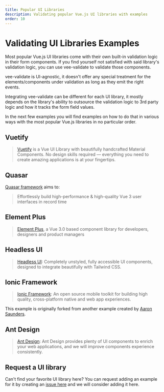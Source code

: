 ```yaml
---
title: Popular UI Libraries
description: Validating popular Vue.js UI libraries with examples
order: 10
---
```


# Validating UI Libraries Examples

Most popular Vue.js UI libraries come with their own built-in validation logic in their form components. If you find yourself not satisfied with said library's validation logic, you can use vee-validate to validate those components.

vee-validate is UI-agnostic, it doesn't offer any special treatment for the elements/components under validation as long as they emit the right events.

Integrating vee-validate can be different for each UI library, it mostly depends on the library's ability to outsource the validation logic to 3rd party logic and how it tracks the form field values.

In the next few examples you will find examples on how to do that in various ways with the most popular Vue.js libraries in no particular order.

## Vuetify

> [Vuetify](https://next.vuetifyjs.com/en/) is a Vue UI Library with beautifully handcrafted Material Components. No design skills required — everything you need to create amazing applications is at your fingertips.

<live-example id="vee-validate-v4-vuetify" click-to-load preview-only></live-example>

## Quasar

[Quasar framework](https://next.quasar.dev/) aims to:

> Effortlessly build high-performance & high-quality Vue 3 user interfaces in record time

<live-example id="vee-validate-v4-quasar-framework" click-to-load preview-only></live-example>

## Element Plus

> [Element Plus](https://element-plus.org/#/en-US), a Vue 3.0 based component library for developers, designers and product managers

<live-example id="vee-validate-v4-element-plus" click-to-load preview-only></live-example>

## Headless UI

> [Headless UI](https://headlessui.dev/): Completely unstyled, fully accessible UI components, designed to integrate beautifully with Tailwind CSS.

<live-example id="vee-validate-v4-headless-ui" click-to-load preview-only></live-example>

## Ionic Framework

> [Ionic Framework](https://ionicframework.com/): An open source mobile toolkit for building high quality, cross-platform native and web app experiences.

This example is originally forked from another example created by [Aaron Saunders](https://twitter.com/aaronksaunders).

<live-example id="vee-validate-v4-ionic" click-to-load preview-only></live-example>

## Ant Design

> [Ant Design](https://next.antdv.com/): Ant Design provides plenty of UI components to enrich your web applications, and we will improve components experience consistently.

<live-example id="vee-validate-v4-ant-design" click-to-load preview-only></live-example>

## Request a UI library

Can't find your favorite UI library here? You can request adding an example for it by creating an [issue here](https://github.com/logaretm/vee-validate/issues/new/choose) and we will consider adding it here.
